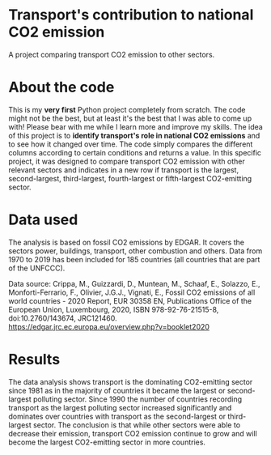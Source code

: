 # Transport's contribution to national CO2 emission
A project comparing transport CO2 emission to other sectors.


# About the code
This is my **very first** Python project completely from scratch. The code might not be the best, but at least it's the best that I was able to come up with! Please bear with me while I learn more and improve my skills.
The idea of this project is to **identify transport's role in national CO2 emissions** and to see how it changed over time. The code simply compares the different columns according to certain conditions and returns a value. In this specific project, it was designed to compare transport CO2 emission with other relevant sectors and indicates in a new row if transport is the largest, second-largest, third-largest, fourth-largest or fifth-largest CO2-emitting sector. 

# Data used
The analysis is based on fossil CO2 emissions by EDGAR. It covers the sectors power, buildings, transport, other combustion and others. Data from 1970 to 2019 has been included for 185 countries (all countries that are part of the UNFCCC).

Data source: Crippa, M., Guizzardi, D., Muntean, M., Schaaf, E., Solazzo, E., Monforti-Ferrario, F., Olivier, J.G.J., Vignati, E., Fossil CO2 emissions of all world countries - 2020 Report, EUR 30358 EN, Publications Office of the European Union, Luxembourg, 2020, ISBN 978-92-76-21515-8, doi:10.2760/143674, JRC121460.
https://edgar.jrc.ec.europa.eu/overview.php?v=booklet2020

# Results
The data analysis shows transport is the dominating CO2-emitting sector since 1981 as in the majority of countries it became the largest or second-largest polluting sector. Since 1990 the number of countries recording transport as the largest polluting sector increased significantly and dominates over countries with transport as the second-largest or third-largest sector. The conclusion is that while other sectors were able to decrease their emission, transport CO2 emission continue to grow and will become the largest CO2-emitting sector in more countries.
